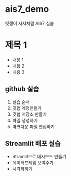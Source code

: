 # ais7_demo
멋쟁이 사자처럼 AIS7 실습

# 제목 1
* 내용 1
* 내용 2
* 내용 3

## github 실습
1. 실습 순서
2. 깃헙 계정만들기
3. 깃헙 저장소 만들기
4. 파일 생성하기
5. 마크다운 파일 편집하기

## Streamlit 배포 실습
* Stramlit으로 대시보드 만들기
* 데이터프레임 보여주기
* 시각화하기
